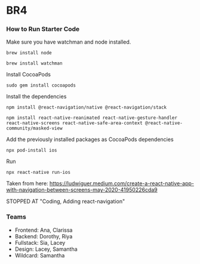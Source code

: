 # BR4

### How to Run Starter Code

Make sure you have watchman and node installed.

`brew install node`

`brew install watchman`

Install CocoaPods

`sudo gem install cocoapods`

Install the dependencies

`npm install @react-navigation/native @react-navigation/stack`

`npm install react-native-reanimated react-native-gesture-handler react-native-screens react-native-safe-area-context @react-native-community/masked-view`

Add the previously installed packages as CocoaPods dependencies

`npx pod-install ios`

Run

`npx react-native run-ios`


Taken from here: https://ludwiguer.medium.com/create-a-react-native-app-with-navigation-between-screens-may-2020-41950226cda9

STOPPED AT "Coding, Adding react-navigation"

### Teams
* Frontend: Ana, Clarissa
* Backend: Dorothy, Riya
* Fullstack: Sia, Lacey
* Design: Lacey, Samantha
* Wildcard: Samantha
